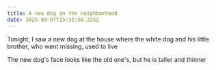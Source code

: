 ```yaml
---
title: A new dog in the neighborhood
date: 2025-09-07T15:32:56.325Z
---
```


Tonight, I saw a new dog at the house where the white dog and his little brother, who went missing, used to live

The new dog's face looks like the old one's, but he is taller and thinner
